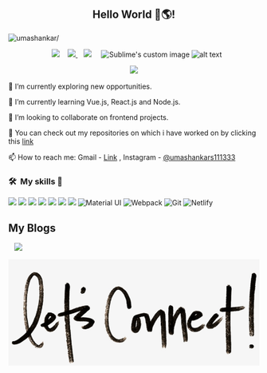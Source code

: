</br>
<h2 align="center"> Hello World 👋🌎! </h2>
<p align="left"> <img src=https://komarev.com/ghpvc/?username=umashankars111333 alt=umashankar/> </p>
<p align="center">
 &nbsp;&nbsp;
<a href="https://dev.to/umashankar_s"><img src="https://img.shields.io/badge/dev.to-0A0A0A?style=for-the-badge&logo=dev.to&logoColor=white"/></a>
&nbsp;&nbsp; 
  <a target="_blank" href="https://www.linkedin.com/in/umashankar-s-003b41188/">
    <img src="https://img.shields.io/badge/linkedin-%230077B5.svg?&style=for-the-badge&logo=linkedin&logoColor=white" />
   </a>
&nbsp;&nbsp;
  <a href="mailto:umashankars111333@gmail.com?subject=Hello%20Umashankar S,%20From%20Github"><img src="https://img.shields.io/badge/gmail-%23D14836.svg?&style=for-the-badge&logo=gmail&logoColor=white" /></a>&nbsp;&nbsp;&nbsp;&nbsp;

  <img src="https://github.com/umashankars111333/umashankars111333/blob/master/github%20intro%20final.gif" alt="Sublime's custom image"/>
  
  <img src="https://user-images.githubusercontent.com/46247882/87126810-77e5d000-c2aa-11ea-832f-70aa4fe394f9.gif" alt="alt text" width="150" height="150" />
</p>
<p align="center"> 
<img src = "https://github-readme-stats.vercel.app/api?username=umashankars111333&hide=stars,prs,issues&title_color=ffffff&icon_color=bb2acf&text_color=daf7dc&bg_color=151515" >
</p>

🔭 I’m currently exploring new opportunities.

🌱 I’m currently learning Vue.js, React.js and Node.js. 
 
👯 I’m looking to collaborate on frontend projects.

 📌 You can check out my repositories on which i have worked on by clicking this [link](https://github.com/umashankars111333?tab=repositories) 

📫 How to reach me: Gmail - [Link](mailto:umashankars111333@gmail.com) , Instagram - [@umashankars111333](https://www.instagram.com/chinnu.umashankar/)
### 🛠 &nbsp;My skills 🚀


  <p align="center">

![](https://img.shields.io/badge/HTML5-E34F26?style=for-the-badge&logo=html5&logoColor=white)
![](https://img.shields.io/badge/JavaScript-F7DF1E?style=for-the-badge&logo=javascript&logoColor=black)
![](https://img.shields.io/badge/CSS3-1572B6?style=for-the-badge&logo=css3&logoColor=white)
![](https://img.shields.io/badge/Vue-1572B6?style=for-the-badge&logo=vue&logoColor=white)
![](https://img.shields.io/badge/React-20232A?style=for-the-badge&logo=react&logoColor=61DAFB)
![](https://img.shields.io/badge/Bootstrap-563D7C?style=for-the-badge&logo=bootstrap&logoColor=white)
![](https://img.shields.io/badge/Vuetify-0AC97F?style=for-the-badge&logo=vuetify&logoColor=white)
![Material UI](https://img.shields.io/badge/materialui-%230081CB.svg?style=for-the-badge&logo=material-ui&logoColor=white)
![Webpack](https://img.shields.io/badge/webpack-%238DD6F9.svg?style=for-the-badge&logo=webpack&logoColor=black)
![Git](https://img.shields.io/badge/git-%23F05033.svg?style=for-the-badge&logo=git&logoColor=white)
![Netlify](https://img.shields.io/badge/netlify-%23000000.svg?style=for-the-badge&logo=netlify&logoColor=#00C7B7)
 
</p>

## My Blogs
<p >
 &nbsp;&nbsp;
<a href="https://dev.to/umashankar_s"><img src="https://img.shields.io/badge/dev.to-0A0A0A?style=for-the-badge&logo=dev.to&logoColor=white"/></a> 
</p>

![connect-with-me.png](./connect-with-me.png.png)

[twitter]: https://twitter.com/AdityaS54830043



